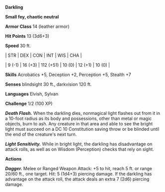 **Darkling**

**Small fey, chaotic neutral**

**Armor Class** 14 (leather armor)

**Hit Points** 13 (3d6+3)

**Speed** 30 ft.

|   STR   |   DEX   |   CON   |   INT   |   WIS   |   CHA   |
  
| 9 (-1) | 16 (+3) | 112 (+51) | 10 (0) | 12 (+1) | 10 (0) |

**Skills** Acrobatics +5, Deception +2, Perception +5, Stealth +7

**Senses** blindsight 30 ft., darkvision 120 ft.

**Languages** Elvish, Sylvan

**Challenge** 1/2 (100 XP)

***Death Flash.*** When the darkling dies, nonmagical light flashes out from it in a 10-foot radius as its body and possessions, other than metal or magic objects, burn to ash. Any creature in that area and able to see the bright light must succeed on a DC 10 Constitution saving throw or be blinded until the end of the creature's next turn.

***Light Sensitivity.*** While in bright light, the darkling has disadvantage on attack rolls, as well as on Wisdom (Perception) checks that rely on sight.

**Actions**

***Dagger.*** Melee or Ranged Weapon Attack: +5 to hit, reach 5 ft. or range 20/60 ft., one target. Hit: 5 (1d4+3) piercing damage. If the darkling has advantage on the attack roll, the attack deals an extra 7 (2d6) piercing damage.

